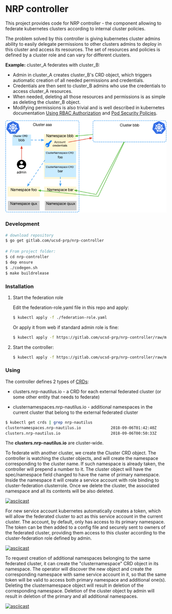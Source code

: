 # NRP controller

This project provides code for NRP controller - the component allowing to federate kubernetes clusters according to internal cluster policies.

The problem solved by this controller is giving kubernetes cluster admins ability to easily delegate permissions to other clusters admins to deploy in this cluster and access its resources. The set of resources and policies is defined by a cluster role and can vary for different clusters.

**Example:** cluster_A federates with cluster_B:

* Admin in cluster_A creates cluster_B's CRD object, which triggers autiomatic creation of all needed permissions and credentials.
* Credentials are then sent to cluster_B admins who use the credentials to access cluster_A resources. 
* When needed, deleting all those resources and permissions is as simple as deleting the cluster_B object. 
* Modifying permissions is also trivial and is well described in kubernetes documentation [Using RBAC Authorization](https://kubernetes.io/docs/reference/access-authn-authz/rbac/) and [Pod Security Policies](https://kubernetes.io/docs/concepts/policy/pod-security-policy/).

![diagram](Federation.png)

### Development

```bash
# download repository
$ go get gitlab.com/ucsd-prp/nrp-controller

# From project folder:
$ cd nrp-controller
$ dep ensure
$ ./codegen.sh
$ make buildrelease
```

### Installation

1. Start the federation role 
   
   Edit the federation-role.yaml file in this repo and apply:
   ```bash
   $ kubectl apply -f ./federation-role.yaml
   ```

   Or apply it from web if standard admin role is fine:

   ```bash
   $ kubectl apply -f https://gitlab.com/ucsd-prp/nrp-controller/raw/master/federation-role.yaml
   ```

2. Start the controller:

   ```bash
   $ kubectl apply -f https://gitlab.com/ucsd-prp/nrp-controller/raw/master/deploy.yaml
   ```

### Using

The controller defines 2 types of [CRDs](https://kubernetes.io/docs/concepts/extend-kubernetes/api-extension/custom-resources/): 

* clusters.nrp-nautilus.io - a CRD for each external federated cluster (or some other entity that needs to federate)

* clusternamespaces.nrp-nautilus.io - additional namespaces in the current cluster that belong to the external federated cluster

```bash
$ kubectl get crds | grep nrp-nautilus
clusternamespaces.nrp-nautilus.io             2018-09-06T01:42:40Z
clusters.nrp-nautilus.io                      2018-09-06T00:50:33Z
```

The **clusters.nrp-nautilus.io** are cluster-wide.

To federate with another cluster, we create the Cluster CRD object. The controller is watching the cluster objects, and will create the namespace corresponding to the cluster name. If such namespace is already taken, the controller will prepend a number to it. The cluster object will have the spec/namespace field changed to have the name of primary namespace. Inside the namespace it will create a service account with role binding to cluster-federation clusterrole. Once we delete the cluster, the associated namespace and all its contents will be also deleted.

[![asciicast](https://asciinema.org/a/BWXytQziditkuW0jAR4reGonx.png)](https://asciinema.org/a/BWXytQziditkuW0jAR4reGonx)

For new service account kubernetes automatically creates a token, which will allow the federated cluster to act as this service account in the current cluster. The account, by default, only has access to its primary namespace. The token can be then added to a config file and securely sent to owners of the federated cluster, providing them access to this cluster according to the cluster-federation role defined by admin.

[![asciicast](https://asciinema.org/a/ZYIPVyFwqC3SkhnNNMBUmJsdI.png)](https://asciinema.org/a/ZYIPVyFwqC3SkhnNNMBUmJsdI)

To request creation of additional namespaces belonging to the same federated cluster, it can create the "clusternamespace" CRD object in its namespace. The operator will discover the new object and create the corresponding namespace with same service account in it, so that the same token will be valid to access both primary namespace and additional one(s). Deleting the clusternamespace object will result in deletion of the corresponding namespace. Deletion of the cluster object by admin will result in deletion of the primary and all additional namespaces.

[![asciicast](https://asciinema.org/a/l7pwo4kXPV4XcWYoGfNlAUEat.png)](https://asciinema.org/a/l7pwo4kXPV4XcWYoGfNlAUEat)



